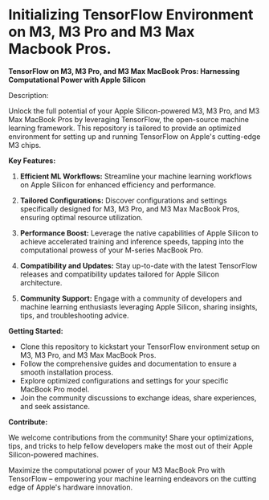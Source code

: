 # Initializing TensorFlow Environment on M3, M3 Pro and M3 Max Macbook Pros.

**TensorFlow on M3, M3 Pro, and M3 Max MacBook Pros: Harnessing Computational Power with Apple Silicon**

Description:

Unlock the full potential of your Apple Silicon-powered M3, M3 Pro, and M3 Max MacBook Pros by leveraging TensorFlow, the open-source machine learning framework. This repository is tailored to provide an optimized environment for setting up and running TensorFlow on Apple's cutting-edge M3 chips.

**Key Features:**

1. **Efficient ML Workflows:** Streamline your machine learning workflows on Apple Silicon for enhanced efficiency and performance.

2. **Tailored Configurations:** Discover configurations and settings specifically designed for M3, M3 Pro, and M3 Max MacBook Pros, ensuring optimal resource utilization.

3. **Performance Boost:** Leverage the native capabilities of Apple Silicon to achieve accelerated training and inference speeds, tapping into the computational prowess of your M-series MacBook Pro.

4. **Compatibility and Updates:** Stay up-to-date with the latest TensorFlow releases and compatibility updates tailored for Apple Silicon architecture.

5. **Community Support:** Engage with a community of developers and machine learning enthusiasts leveraging Apple Silicon, sharing insights, tips, and troubleshooting advice.

**Getting Started:**

- Clone this repository to kickstart your TensorFlow environment setup on M3, M3 Pro, and M3 Max MacBook Pros.
- Follow the comprehensive guides and documentation to ensure a smooth installation process.
- Explore optimized configurations and settings for your specific MacBook Pro model.
- Join the community discussions to exchange ideas, share experiences, and seek assistance.

**Contribute:**

We welcome contributions from the community! Share your optimizations, tips, and tricks to help fellow developers make the most out of their Apple Silicon-powered machines.

Maximize the computational power of your M3 MacBook Pro with TensorFlow – empowering your machine learning endeavors on the cutting edge of Apple's hardware innovation.
